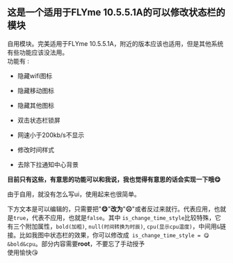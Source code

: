 ## 这是一个适用于FLYme 10.5.5.1A的可以修改状态栏的模块

自用模块。完美适用于FLYme 10.5.5.1A，附近的版本应该也适用，但是其他系统有些功能应该没法用。  
功能有 :

+ 隐藏wifi图标

+ 隐藏移动图标

+ 隐藏其他图标

+ 双击状态栏锁屏

+ 网速小于200kb/s不显示

+ 修改时间样式

+ 去除下拉通知中心背景

**目前只有这些，有意思的功能可以和我说，我也觉得有意思的话会实现一下哦😋**


由于自用，就没有怎么写ui，使用起来也很简单。

下方文本是可以编辑的，只需要把"**😋**"**改为**"**☹️**"或者反过来就行。代表应用，也就是`true`，代表不应用，也就是`false`。其中 `is_change_time_style`比较特殊，它有三个附加属性，`bold(加粗)`, `null(时间转换为时辰)`, `cpu(显示cpu温度)`，中间用`&`链接。比如我图中状态栏的效果，你可以修改成` is_change_time_style = 😋&bold&cpu`。部分内容需要**root**，不要忘了手动授予  
使用愉快😘

